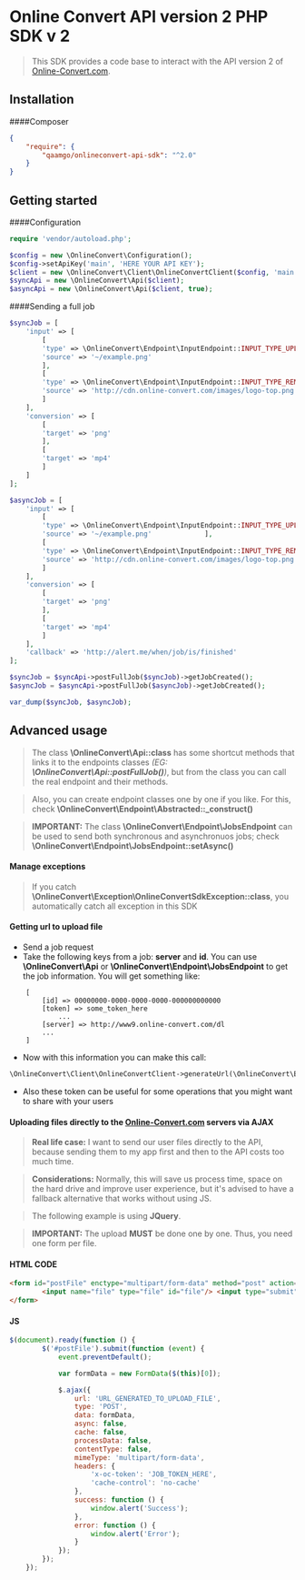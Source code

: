 ﻿Online Convert API version 2 PHP SDK v 2
========================================

>This SDK provides a code base to interact with the API version 2 of [Online-Convert.com](http://www.online-convert.com/).

Installation
------------
####Composer

```json
{
	"require": {
	    "qaamgo/onlineconvert-api-sdk": "^2.0"
	}
}
```

Getting started
---------------

####Configuration

```php
require 'vendor/autoload.php';

$config = new \OnlineConvert\Configuration();
$config->setApiKey('main', 'HERE YOUR API KEY');
$client = new \OnlineConvert\Client\OnlineConvertClient($config, 'main');
$syncApi = new \OnlineConvert\Api($client);
$asyncApi = new \OnlineConvert\Api($client, true);
```

####Sending a full job

```php
$syncJob = [
	'input' => [
	    [
		'type' => \OnlineConvert\Endpoint\InputEndpoint::INPUT_TYPE_UPLOAD,
		'source' => '~/example.png'
	    ],
	    [
		'type' => \OnlineConvert\Endpoint\InputEndpoint::INPUT_TYPE_REMOTE,
		'source' => 'http://cdn.online-convert.com/images/logo-top.png'
	    ]
	],
	'conversion' => [
	    [
		'target' => 'png'
	    ],
	    [
		'target' => 'mp4'
	    ]
	]
];

$asyncJob = [
	'input' => [
	    [
		'type' => \OnlineConvert\Endpoint\InputEndpoint::INPUT_TYPE_UPLOAD,
		'source' => '~/example.png'	            ],
	    [
		'type' => \OnlineConvert\Endpoint\InputEndpoint::INPUT_TYPE_REMOTE,
		'source' => 'http://cdn.online-convert.com/images/logo-top.png'
	    ]
	],
	'conversion' => [
	    [
		'target' => 'png'
	    ],
	    [
		'target' => 'mp4'
	    ]
	],
	'callback' => 'http://alert.me/when/job/is/finished'
];

$syncJob = $syncApi->postFullJob($syncJob)->getJobCreated();
$asyncJob = $asyncApi->postFullJob($asyncJob)->getJobCreated();

var_dump($syncJob, $asyncJob);
```

Advanced usage
--------------

>The class **\OnlineConvert\Api::class** has some shortcut methods that links it to  the endpoints classes *(EG: **\OnlineConvert\Api::postFullJob()**)*, but from the class you can call the real endpoint and their methods.

>Also, you can create endpoint classes one by one if you like. For this, check **\OnlineConvert\Endpoint\Abstracted::_construct()**

>**IMPORTANT:** The class **\OnlineConvert\Endpoint\JobsEndpoint** can be used to send both synchronous and asynchronuos jobs; check **\OnlineConvert\Endpoint\JobsEndpoint::setAsync()**

#### Manage exceptions

>If you catch **\OnlineConvert\Exception\OnlineConvertSdkException::class**, you automatically catch all exception in this SDK 

#### Getting url to upload file

- Send a job request
- Take the following keys from a job: **server** and **id**. You can use **\OnlineConvert\Api** or **\OnlineConvert\Endpoint\JobsEndpoint** to get the job information. You will get something like:

```
	[
	    [id] => 00000000-0000-0000-0000-000000000000
	    [token] => some_token_here
		    ...
	    [server] => http://www9.online-convert.com/dl
	    ...
	]
```
- Now with this information you can make this call:

```php
\OnlineConvert\Client\OnlineConvertClient->generateUrl(\OnlineConvert\Endpoint\Resources::URL_POST_FILE, ['server' => $server, 'job_id' => $jobId])
```

- Also these token can be useful for some operations that you might want to share with your users

#### Uploading files directly to the [Online-Convert.com](http://www.online-convert.com/) servers via AJAX

> **Real life case:** I want to send our user files directly to the API, because sending them to my app first and then to the API costs too much time.

>  **Considerations:** Normally, this will save us process time, space on the hard drive and improve user experience, but it's advised to have a fallback alternative that works without using JS.

>The following example is using **JQuery**.

>**IMPORTANT:** The upload **MUST** be done one by one. Thus, you need one form per file.

#### HTML CODE
```html
<form id="postFile" enctype="multipart/form-data" method="post" action="javascript:;" accept-charset="utf-8">
        <input name="file" type="file" id="file"/> <input type="submit" id="upload-btn"/>
</form>
```
#### JS
```javascript
$(document).ready(function () {
        $('#postFile').submit(function (event) {
            event.preventDefault();

            var formData = new FormData($(this)[0]);

            $.ajax({
                url: 'URL_GENERATED_TO_UPLOAD_FILE',
                type: 'POST',
                data: formData,
                async: false,
                cache: false,
                processData: false,
                contentType: false,
                mimeType: 'multipart/form-data',
                headers: {
                    'x-oc-token': 'JOB_TOKEN_HERE',
                    'cache-control': 'no-cache'
                },
                success: function () {
                    window.alert('Success');
                },
                error: function () {
                    window.alert('Error');
                }
            });
        });
    });
```